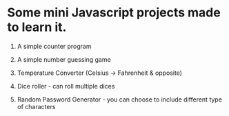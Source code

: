 # Some mini Javascript projects made to learn it.

1. A simple counter program

2. A simple number guessing game

3. Temperature Converter (Celsius -> Fahrenheit & opposite)

4. Dice roller - can roll multiple dices

5. Random Password Generator - you can choose to include different type of characters

